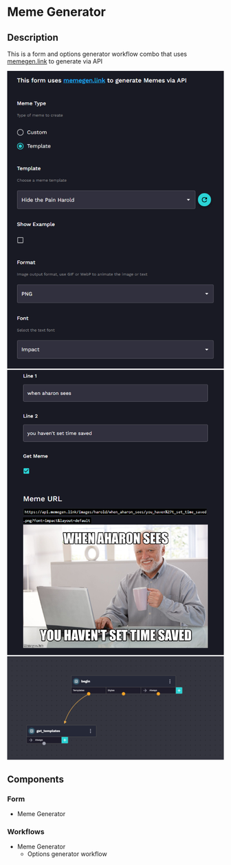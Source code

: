 # Meme Generator

## Description

This is a form and options generator workflow combo that uses [memegen.link](https://memegen.link) to generate via API

![Form1](./meme-form1.png)
![Form2](./meme-form2.png)
![Workflow](./meme-generator-options.png)

## Components

### Form

- Meme Generator

### Workflows

- Meme Generator
  - Options generator workflow
